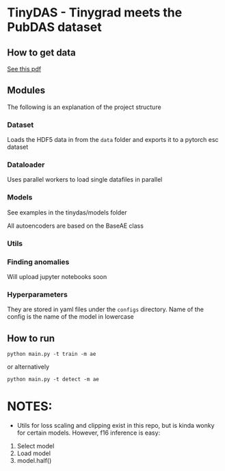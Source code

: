 # TinyDAS - Tinygrad meets the PubDAS dataset

## How to get data

[See this pdf](https://dev.iris.edu/hq/files/initiatives/das_rcn/DAS-RCN-2022_12_02-Spica.pdf)

## Modules

The following is an explanation of the project structure

### Dataset

Loads the HDF5 data in from the `data` folder and exports it to a pytorch esc dataset

### Dataloader

Uses parallel workers to load single datafiles in parallel

### Models

See examples in the tinydas/models folder

All autoencoders are based on the BaseAE class

### Utils

### Finding anomalies

Will upload jupyter notebooks soon

### Hyperparameters

They are stored in yaml files under the `configs` directory.
Name of the config is the name of the model in lowercase

## How to run

`python main.py -t train -m ae`

or alternatively

`python main.py -t detect -m ae`

# NOTES:

* Utils for loss scaling and clipping exist in this repo, but is kinda wonky for certain models. However, f16 inference is easy:

1. Select model
2. Load model
3. model.half()
